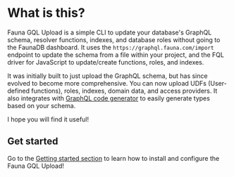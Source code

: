 # What is this?

Fauna GQL Upload is a simple CLI to update your database's GraphQL schema, resolver functions, indexes, and database roles without going to the FaunaDB dashboard. It uses the `https://graphql.fauna.com/import` endpoint to update the schema from a file within your project, and the FQL driver for JavaScript to update/create functions, roles, and indexes.

It was initially built to just upload the GraphQL schema, but has since evolved to become more comprehensive. You can now upload UDFs (User-defined functions), roles, indexes, domain data, and access providers. It also integrates with [GraphQL code generator](https://www.graphql-code-generator.com/) to easily generate types based on your schema. 

I hope you will find it useful!

## Get started

Go to the [Getting started section](/getting-started) to learn how to install and configure the Fauna GQL Upload!
